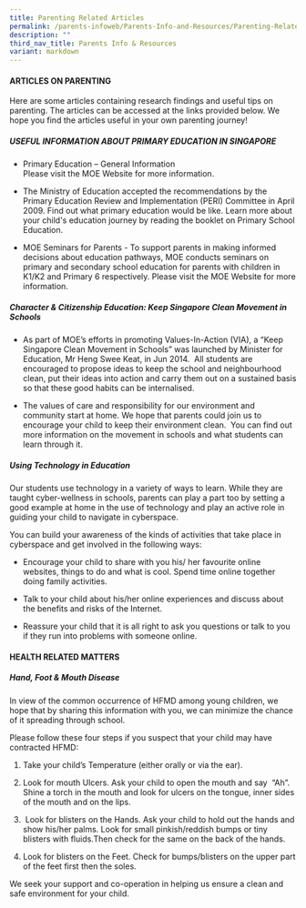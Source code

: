 ```yaml
---
title: Parenting Related Articles
permalink: /parents-infoweb/Parents-Info-and-Resources/Parenting-Related-Articles/
description: ""
third_nav_title: Parents Info & Resources
variant: markdown
---
```

#### ARTICLES ON PARENTING  

Here are some articles containing research findings and useful tips on parenting. The articles can be accessed at the links provided below. We hope you find the articles useful in your own parenting journey!

##### USEFUL INFORMATION ABOUT PRIMARY EDUCATION IN SINGAPORE

*   Primary Education – General Information  
    Please visit the MOE Website for more information.
*   The Ministry of Education accepted the recommendations by the Primary Education Review and Implementation (PERI) Committee in April 2009. Find out what primary education would be like. Learn more about your child's education journey by reading the booklet on Primary School Education.
    
*   MOE Seminars for Parents - To support parents in making informed decisions about education pathways, MOE conducts seminars on primary and secondary school education for parents with children in K1/K2 and Primary 6 respectively. Please visit the MOE Website for more information.

  

##### Character & Citizenship Education: Keep Singapore Clean Movement in Schools

*   As part of MOE’s efforts in promoting Values-In-Action (VIA), a “Keep Singapore Clean Movement in Schools” was launched by Minister for Education, Mr Heng Swee Keat, in Jun 2014.  All students are encouraged to propose ideas to keep the school and neighbourhood clean, put their ideas into action and carry them out on a sustained basis so that these good habits can be internalised.   
    
*   The values of care and responsibility for our environment and community start at home. We hope that parents could join us to encourage your child to keep their environment clean.  You can find out more information on the movement in schools and what students can learn through it.
    

  

##### Using Technology in Education

Our students use technology in a variety of ways to learn. While they are taught cyber-wellness in schools, parents can play a part too by setting a good example at home in the use of technology and play an active role in guiding your child to navigate in cyberspace.  
  
You can build your awareness of the kinds of activities that take place in cyberspace and get involved in the following ways:  

*   Encourage your child to share with you his/ her favourite online websites, things to do and what is cool. Spend time online together doing family activities.  
    
*   Talk to your child about his/her online experiences and discuss about the benefits and risks of the Internet.   
    
*   Reassure your child that it is all right to ask you questions or talk to you if they run into problems with someone online.  
    

  

#### HEALTH RELATED MATTERS

##### Hand, Foot & Mouth Disease

In view of the common occurrence of HFMD among young children, we hope that by sharing this information with you, we can minimize the chance of it spreading through school.

  

Please follow these four steps if you suspect that your child may have contracted HFMD:

  

1.  Take your child’s Temperature (either orally or via the ear).  
    
2.  Look for mouth Ulcers. Ask your child to open the mouth and say  “Ah”. Shine a torch in the mouth and look for ulcers on the tongue, inner sides of the mouth and on the lips.
3.   Look for blisters on the Hands. Ask your child to hold out the hands and show his/her palms. Look for small pinkish/reddish bumps or tiny blisters with fluids.Then check for the same on the back of the hands.
4.  Look for blisters on the Feet. Check for bumps/blisters on the upper part of the feet first then the soles.

  
  

We seek your support and co-operation in helping us ensure a clean and safe environment for your child.